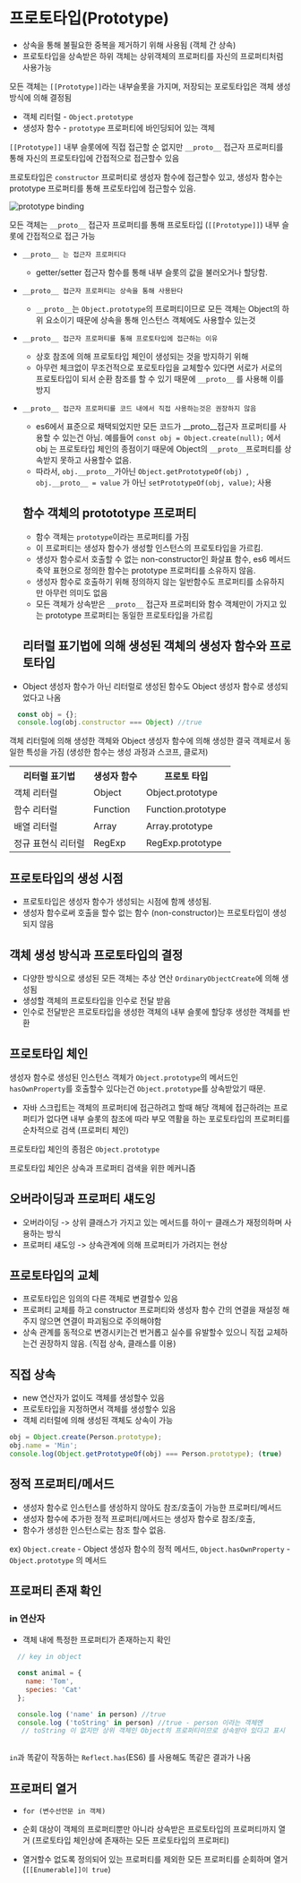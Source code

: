 # 프로토타입(Prototype)

- 상속을 통해 불필요한 중복을 제거하기 위해 사용됨 (객체 간 상속)
- 프로토타입을 상속받은 하위 객체는 상위객체의 프로퍼티를 자신의 프로퍼티처럼 사용가능

모든 객체는 `[[Prototype]]`라는 내부슬롯을 가지며, 저장되는 포로토타입은 객체 생성 방식에 의해 결정됨

- 객체 리터럴 - `Object.prototype`
- 생성자 함수 - `prototype` 프로퍼티에 바인딩되어 있는 객체

`[[Prototype]]` 내부 슬롯에에 직접 접근할 순 없지만 `__proto__` 접근자 프로퍼티를 통해 자신의 프로토타입에 간접적으로 접근할수 있음

프로토타입은 `constructor` 프로퍼티로 생성자 함수에 접근할수 있고, 생성자 함수는 prototype 프로퍼티를 통해 프로토타입에 접근할수 있음.

![prototype binding](https://poiemaweb.com/assets/fs-images/19-3.png)

모든 객체는 `__proto__` 접근자 프로퍼티를 통해 프로토타입 (`[[Prototype]]`) 내부 슬롯에 간접적으로 접근 가능

- `__proto__ 는 접근자 프로퍼티다`
  - getter/setter 접근자 함수를 통해 내부 슬롯의 값을 불러오거나 할당함.
- `__proto__ 접근자 프로퍼티는 상속을 통해 사용돤다`
  - `__proto__`는 `Object.prototype`의 프로퍼티이므로 모든 객체는 Object의 하위 요소이기 때문에 상속을 통해 인스턴스 객체에도 사용할수 있는것
- `__proto__ 접근자 프로퍼티를 통해 프로토타입에 접근하는 이유`
  - 상호 참조에 의해 프로토타입 체인이 생성되는 것을 방지하기 위해
  - 아무런 체크없이 무조건적으로 포로토타입을 교체할수 있다면 서로가 서로의 프로토타입이 되서 순환 참조를 할 수 있기 때문에 `__proto__` 를 사용해 이를 방지
- `__proto__ 접근자 프로퍼티를 코드 내에서 직접 사용하는것은 권장하지 않음` 
  - es6에서 표준으로 채택되었지만 모든 코드가 __proto__접근자 프로퍼티를 사용할 수 있는건 아님.
    예를들어 `const obj = Object.create(null);` 에서 obj 는 프로토타입 체인의 종점이기 때문에 Object의 `__proto__`프로퍼티를 상속받지 못하고 사용할수 없음.
  - 따라서, `obj.__proto__`가아닌 `Object.getPrototypeOf(obj) `, `obj.__proto__ = value` 가 아닌 `setPrototypeOf(obj, value)`; 사용 

  ## 함수 객체의 protototype 프로퍼티

  - 함수 객체는 `prototype`이라는 프로퍼티를 가짐
  - 이 프로퍼티는 생성자 함수가 생성할 인스턴스의 프로토타입을 가르킴.
  - 생성자 함수로서 호출할 수 없는 non-constructor인 화살표 함수, es6 메서드 축약 표현으로 정의한 함수는 prototype 프로퍼티를 소유하지 않음. 
  - 생성자 함수로 호출하기 위해 정의하지 않는 일반함수도 프로퍼티를 소유하지만 아무런 의미도 없음
  - 모든 객체가 상속받은  `__proto__` 접근자 프로퍼티와 함수 객체만이 가지고 있는 prototype 프로퍼티는 동일한 프로토타입을 가르킴

  ## 리터럴 표기법에 의해 생성된 객체의 생성자 함수와 프로토타입

- Object 생성자 함수가 아닌 리터럴로 생성된 함수도 Object 생성자 함수로 생성되었다고 나옴

```javascript
  const obj = {};
  console.log(obj.constructor === Object) //true
```

객체 리터럴에 의해 생성한 객체와 Object 생성자 함수에 의해 생성한 결국 객체로서 동일한 특성을 가짐 (생성한 함수는 생성 과정과 스코프, 클로저)

<table>
<tr>
  <th>리터럴 표기법</th>
  <th>생성자 함수</th>
  <th>프로토 타입</th>
</tr>
<tr>
  <td>객체 리터럴</td>
  <td>Object</td>
  <td>Object.prototype</td>
</tr>
<tr>
 <td>함수 리터럴</td>
 <td>Function</td>
 <td>Function.prototype</td>
</tr>
<tr>
 <td>배열 리터럴</td>
 <td>Array</td>
 <td>Array.prototype</td>
</tr>
<tr>
 <td>정규 표현식 리터럴</td>
 <td>RegExp</td>
 <td>RegExp.prototype</td>
</tr>
<table>

## 프로토타입의 생성 시점

- 프로토타입은 생성자 함수가 생성되는 시점에 함께 생성됨.
- 생성자 함수로써 호출을 할수 없는 함수 (non-constructor)는 프로토타입이 생성되지 않음

## 객체 생성 방식과 프로토타입의 결정

- 다양한 방식으로 생성된 모든 객체는 추상 연산 `OrdinaryObjectCreate`에 의해 생성됨
- 생성할 객체의 프로토타입을 인수로 전달 받음
- 인수로 전달받은 프로토타입을 생성한 객체의 내부 슬롯에 할당후 생성한 객체를 반환

## 프로토타입 체인 

생성자 함수로 생성된 인스턴스 객체가 `Object.prototype`의 메서드인 `hasOwnProperty`를 호출할수 있다는건 `Object.prototype`를 상속받았기 때문.

- 자바 스크립트는 객체의 프로퍼티에 접근하려고 할때 해당 객체에 접근하려는 프로퍼티가 없다면 내부 슬롯의 참조에 따라 부모 역활을 하는 포로토타입의 프로퍼티를 순차적으로 검색 (프로퍼티 체인)

프로토타입 체인의 종점은 `Object.prototype`

프로토타입 체인은 상속과 프로퍼티 검색을 위한 메커니즘

## 오버라이딩과 프로퍼티 섀도잉

- 오버라이딩 -> 상위 클래스가 가지고 있는 메서드를 하이ㅜ 클래스가 재정의하며 사용하는 방식
- 프로퍼티 섀도잉 -> 상속관계에 의해 프로퍼티가 가려지는 현상

## 프로토타입의 교체

- 프로토타입은 임의의 다른 객체로 변결할수 있음
- 프로퍼티 교체를 하고 constructor 프로퍼티와 생성자 함수 간의 연결을 재설정 해주지 않으면 연결이 파괴됨으로 주의해야함
- 상속 관계를 동적으로 변경시키는건 번거롭고 실수를 유발할수 있으니 직접 교체하는건 권장하지 않음. (직접 상속, 클래스를 이용)

## 직접 상속
- new 연산자가 없이도 객체를 생성할수 있음
- 프로토타입을 지정하면서 객체를 생성할수 있음
- 객체 리터럴에 의해 생성된 객체도 상속이 가능

```javascript
obj = Object.create(Person.prototype);
obj.name = 'Min';
console.log(Object.getPrototypeOf(obj) === Person.prototype); (true)
```

## 정적 프로퍼티/메서드

- 생성자 함수로 인스턴스를 생성하지 않아도 참조/호출이 가능한 프로퍼티/메서드
- 생성자 함수에 추가한 정적 프로퍼티/메서드는 생성자 함수로 참조/호출, 
- 함수가 생성한 인스턴스로는 참조 할수 없음.

ex) `Object.create` - Object 생성자 함수의 정적 메서드, `Object.hasOwnProperty` - `Object.prototype` 의 메서드

## 프로퍼티 존재 확인

### in 연산자

- 객체 내에 특정한 프로퍼티가 존재하는지 확인

```javascript
  // key in object

  const animal = {
    name: 'Tom',
    species: 'Cat'
  };

  console.log ('name' in person) //true
  console.log ('toString' in person) //true - person 이라는 객체엔
   // toString 이 없지만 상위 객체인 Object의 프로퍼티이므로 상속받아 있다고 표시
  
```
`in`과 똑같이 작동하는 `Reflect.has`(ES6) 를 사용해도 똑같은 결과가 나옴

## 프로퍼티 열거 

- `for (변수선언문 in 객체)`

- 순회 대상이 객체의 프로퍼티뿐만 아니라 상속받은 프로토타입의 프로퍼티까지 열거 (프로토타입 체인상에 존재하는 모든 프로토타입의 프로퍼티)
- 열거할수 없도록 정의되어 있는 프로퍼티를 제외한 모든 프로퍼티를 순회하며 열거 (`[[Enumerable]]이 true`)











  